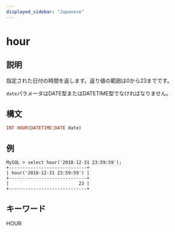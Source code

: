 ```yaml
---
displayed_sidebar: "Japanese"
---
```


# hour

## 説明

指定された日付の時間を返します。返り値の範囲は0から23までです。

`date`パラメータはDATE型またはDATETIME型でなければなりません。

## 構文

```Haskell
INT HOUR(DATETIME|DATE date)
```

## 例

```Plain Text
MySQL > select hour('2018-12-31 23:59:59');
+-----------------------------+
| hour('2018-12-31 23:59:59') |
+-----------------------------+
|                          23 |
+-----------------------------+
```

## キーワード

HOUR